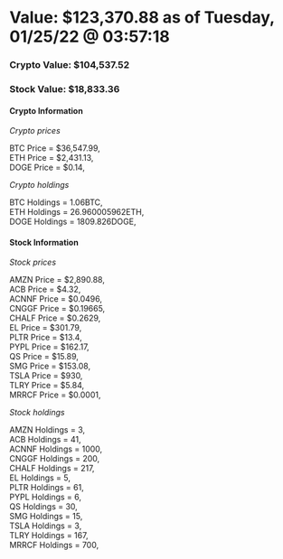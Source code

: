 # Value: $123,370.88 as of Tuesday, 01/25/22 @ 03:57:18 

### Crypto Value: $104,537.52

### Stock Value: $18,833.36

#### Crypto Information 
*Crypto prices* 

BTC Price = $36,547.99,  
ETH Price = $2,431.13,  
DOGE Price = $0.14,  


*Crypto holdings* 

BTC Holdings = 1.06BTC,  
ETH Holdings = 26.960005962ETH,  
DOGE Holdings = 1809.826DOGE,  


#### Stock Information 

*Stock prices* 

AMZN Price = $2,890.88,  
ACB Price = $4.32,  
ACNNF Price = $0.0496,  
CNGGF Price = $0.19665,  
CHALF Price = $0.2629,  
EL Price = $301.79,  
PLTR Price = $13.4,  
PYPL Price = $162.17,  
QS Price = $15.89,  
SMG Price = $153.08,  
TSLA Price = $930,  
TLRY Price = $5.84,  
MRRCF Price = $0.0001,  


*Stock holdings* 

AMZN Holdings = 3,  
ACB Holdings = 41,  
ACNNF Holdings = 1000,  
CNGGF Holdings = 200,  
CHALF Holdings = 217,  
EL Holdings = 5,  
PLTR Holdings = 61,  
PYPL Holdings = 6,  
QS Holdings = 30,  
SMG Holdings = 15,  
TSLA Holdings = 3,  
TLRY Holdings = 167,  
MRRCF Holdings = 700,  


